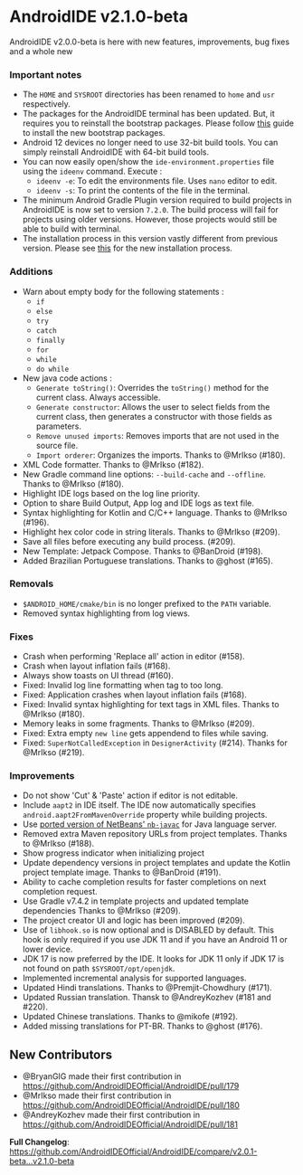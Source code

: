 # **AndroidIDE v2.1.0-beta**

AndroidIDE v2.0.0-beta is here with new features, improvements, bug fixes and a whole new

### Important notes

- The `HOME` and `SYSROOT` directories has been renamed to `home` and `usr` respectively.
- The packages for the AndroidIDE terminal has been updated. But, it requires you to reinstall the
  bootstrap packages. Please follow [this](https://t.me/androidide_discussions/30564) guide to
  install the new bootstrap packages.
- Android 12 devices no longer need to use 32-bit build tools. You can simply reinstall AndroidIDE
  with 64-bit build tools.
- You can now easily open/show the `ide-environment.properties` file using the `ideenv` command.
  Execute :
    - `ideenv -e`: To edit the environments file. Uses `nano` editor to edit.
    - `ideenv -s`: To print the contents of the file in the terminal.
- The minimum Android Gradle Plugin version required to build projects in AndroidIDE is now set to
  version `7.2.0`. The build process will fail for projects using older versions. However, those
  projects would still be able to build with terminal.
- The installation process in this version vastly different from previous version. Please
  see [this](https://github.com/itsaky/androidide-build-tools#installing-in-androidide) for the new
  installation process.

### Additions

- Warn about empty body for the following statements :
    - `if`
    - `else`
    - `try`
    - `catch`
    - `finally`
    - `for`
    - `while`
    - `do while`
- New java code actions :
    - `Generate toString()`: Overrides the `toString()` method for the current class. Always
      accessible.
    - `Generate constructor`: Allows the user to select fields from the current class, then
      generates a constructor with those fields as parameters.
    - `Remove unused imports`: Removes imports that are not used in the source file.
    - `Import orderer`: Organizes the imports. Thanks to @MrIkso (#180).
- XML Code formatter. Thanks to @MrIkso (#182).
- New Gradle command line options: `--build-cache` and `--offline`. Thanks to @MrIkso (#180).
- Highlight IDE logs based on the log line priority.
- Option to share Build Output, App log and IDE logs as text file.
- Syntax highlighting for Kotlin and C/C++ language. Thanks to @MrIkso (#196).
- Highlight hex color code in string literals. Thanks to @MrIkso (#209).
- Save all files before executing any build process. (#209).
- New Template: Jetpack Compose. Thanks to @BanDroid (#198).
- Added Brazilian Portuguese translations. Thanks to @ghost (#165).

### Removals

- `$ANDROID_HOME/cmake/bin` is no longer prefixed to the `PATH` variable.
- Removed syntax highlighting from log views.

### Fixes

- Crash when performing 'Replace all' action in editor (#158).
- Crash when layout inflation fails (#168).
- Always show toasts on UI thread (#160).
- Fixed: Invalid log line formatting when tag to too long.
- Fixed: Application crashes when layout inflation fails (#168).
- Fixed: Invalid syntax highlighting for text tags in XML files. Thanks to @MrIkso (#180).
- Memory leaks in some fragments. Thanks to @MrIkso (#209).
- Fixed: Extra empty `new line` gets appendend to files while saving.
- Fixed: `SuperNotCalledException` in `DesignerActivity` (#214). Thanks for @MrIkso (#219).

### Improvements

- Do not show 'Cut' & 'Paste' action if editor is not editable.
- Include `aapt2` in IDE itself. The IDE now automatically
  specifies `android.aapt2FromMavenOverride` property while building projects.
- Use [ported version of NetBeans' `nb-javac`](https://github.com/itsaky/nb-javac-android) for Java
  language server.
- Removed extra Maven repository URLs from project templates. Thanks to @MrIkso (#188).
- Show progress indicator when initializing project
- Update dependency versions in project templates and update the Kotlin project template image.
  Thanks to @BanDroid (#191).
- Ability to cache completion results for faster completions on next completion request.
- Use Gradle v7.4.2 in template projects and updated template dependencies Thanks to @MrIkso (#209).
- The project creator UI and logic has been improved (#209).
- Use of `libhook.so` is now optional and is DISABLED by default. This hook is only required if you
  use JDK 11 and if you have an Android 11 or lower device.
- JDK 17 is now preferred by the IDE. It looks for JDK 11 only if JDK 17 is not found on
  path `$SYSROOT/opt/openjdk`.
- Implemented incremental analysis for supported languages.
- Updated Hindi translations. Thanks to @Premjit-Chowdhury (#171).
- Updated Russian translation. Thansk to @AndreyKozhev (#181 and #220).
- Updated Chinese translations. Thanks to @mikofe (#192).
- Added missing translations for PT-BR. Thanks to @ghost (#176).

## New Contributors

* @BryanGIG made their first contribution in https://github.com/AndroidIDEOfficial/AndroidIDE/pull/179
* @MrIkso made their first contribution in https://github.com/AndroidIDEOfficial/AndroidIDE/pull/180
* @AndreyKozhev made their first contribution in https://github.com/AndroidIDEOfficial/AndroidIDE/pull/181

**Full Changelog**: https://github.com/AndroidIDEOfficial/AndroidIDE/compare/v2.0.1-beta...v2.1.0-beta